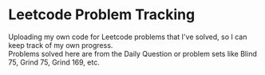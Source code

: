# Leetcode Problem Tracking

Uploading my own code for Leetcode problems that I've solved, so I can keep track of my own progress.  
Problems solved here are from the Daily Question or problem sets like Blind 75, Grind 75, Grind 169, etc.

